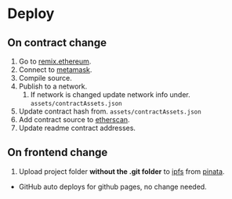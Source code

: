 # Deploy

## On contract change
1. Go to [remix.ethereum](https://remix.ethereum.org/).
2. Connect to [metamask](https://metamask.io/).
3. Compile source.
4. Publish to a network.
    1. If network is changed update network info under. `assets/contractAssets.json`
5. Update contract hash from. `assets/contractAssets.json`
6. Add contract source to [etherscan](https://etherscan.io/).
7. Update readme contract addresses.

## On frontend change
1. Upload project folder **without the .git folder** to [ipfs](https://ipfs.tech/) from [pinata](https://www.pinata.cloud/).
* GitHub auto deploys for github pages, no change needed.
